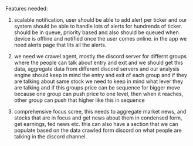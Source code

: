Features needed:

1. scalable notification, user should be able to add alert per ticker and our system should be able to handle lots of alerts for hundrends of ticker. should be in queue, priority based and also should be queued when device is offline and notified once the user comes online. in the app we need alerts page that lits all the alerts.

2. we need we crawel agent, mostly the discord server for differnt groups where the people can talk about entry and exit and we should get this data, aggregate data from different discord servers and our analysis engine should keep in mind the entry and exit of each group and if they are talking about same stock we need to keep in mind what lever they are talking and if this groups price can be sequence for bigger move because one group can push price to one level, then when it reaches, other group can push that higher like this in sequence

3. comprehensive focus scree, this needs to aggregate market news, and stocks that are in focus and get news about them in condensed form, get earnings, fed news etc. this can also have a section that we can populate based on the data crawled form discord on what people are talking in the discord channel.
